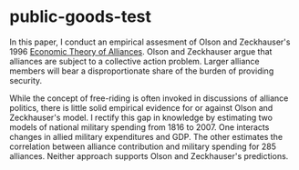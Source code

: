 # public-goods-test

In this paper, I conduct an empirical assesment of Olson and Zeckhauser's 1996 [Economic Theory of Alliances](https://www.jstor.org/stable/1927082). 
Olson and Zeckhauser argue that alliances are subject to a collective action problem. 
Larger alliance members will bear a disproportionate share of the burden of providing security. 

While the concept of free-riding is often invoked in discussions of alliance politics, there is little solid empirical evidence for or against Olson and Zeckhauser's model. 
I rectify this gap in knowledge by estimating two models of national military spending from 1816 to 2007. 
One interacts changes in allied military expenditures and GDP.
The other estimates the correlation between alliance contribution and military spending for 285 alliances. 
Neither approach supports Olson and Zeckhauser's predictions. 
